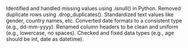 Identified and handled missing values using .isnull() in Python.
Removed duplicate rows using .drop_duplicates().
Standardized text values like gender, country names, etc.
Converted date formats to a consistent type (e.g., dd-mm-yyyy).
Renamed column headers to be clean and uniform (e.g., lowercase, no spaces).
Checked and fixed data types (e.g., age should be int, date as datetime).
